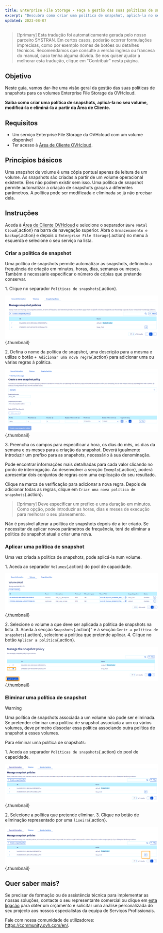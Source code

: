 ```yaml
--- 
title: Enterprise File Storage - Faça a gestão das suas políticas de snapshots
excerpt: "Descubra como criar uma política de snapshot, aplicá-la no seu volume, alterá-la e eliminá-la a partir da Área de Cliente"
updated: 2023-08-07
---
```


> [!primary]
> Esta tradução foi automaticamente gerada pelo nosso parceiro SYSTRAN. Em certos casos, poderão ocorrer formulações imprecisas, como por exemplo nomes de botões ou detalhes técnicos. Recomendamos que consulte a versão inglesa ou francesa do manual, caso tenha alguma dúvida. Se nos quiser ajudar a melhorar esta tradução, clique em "Contribuir" nesta página.
>

## Objetivo

Neste guia, vamos dar-lhe uma visão geral da gestão das suas políticas de snapshots para os volumes Enterprise File Storage da OVHcloud.

**Saiba como criar uma política de snapshots, aplicá-la no seu volume, modificá-la e eliminá-la a partir da Área de Cliente.**

## Requisitos

- Um serviço Enterprise File Storage da OVHcloud com um volume disponível
- Ter acesso à [Área de Cliente OVHcloud](https://www.ovh.com/auth/?action=gotomanager&from=https://www.ovh.pt/&ovhSubsidiary=pt).

## Princípios básicos

Uma snapshot de volume é uma cópia pontual apenas de leitura de um volume.
As snapshots são criadas a partir de um volume operacional existente. Eles não podem existir sem isso. 
Uma política de snapshot permite automatizar a criação de snapshots graças a diferentes parâmetros. A política pode ser modificada e eliminada se já não precisar dela.

## Instruções

Aceda à [Área de Cliente OVHcloud](https://www.ovh.com/auth/?action=gotomanager&from=https://www.ovh.pt/&ovhSubsidiary=pt) e selecione o separador `Bare Metal Cloud`{.action} na barra de navegação superior. Abra o `Armazenamento e backup`{.action} e depois o `Enterprise File Storage`{.action} no menu à esquerda e selecione o seu serviço na lista.

### Criar a política de snapshot

Uma política de snapshots permite automatizar as snapshots, definindo a frequência de criação em minutos, horas, dias, semanas ou meses. 
Também é necessário especificar o número de cópias que pretende conservar.

1\. Clique no separador `Políticas de snapshots`{.action}.

![SnapshotPolicy](images/Snapshot_Policy_1.png){.thumbnail}

2\. Defina o nome da política de snapshot, uma descrição para a mesma e utilize o botão `+ Adicionar uma nova regra`{.action} para adicionar uma ou várias regras à política.

![SnapshotPolicy](images/Snapshot_Policy_2.png){.thumbnail}

3\. Preencha os campos para especificar a hora, os dias do mês, os dias da semana e os meses para a criação da snapshot. Deverá igualmente introduzir um prefixo para as snapshots, necessário à sua denominação.

Pode encontrar informações mais detalhadas para cada valor clicando no ponto de interrogação. Ao desenvolver a secção `Exemplo`{.action}, poderá apresentar dois conjuntos de regras com uma explicação do seu resultado.

Clique na marca de verificação para adicionar a nova regra. Depois de adicionar todas as regras, clique em `Criar uma nova política de snapshots`{.action}.

> [!primary]
> Deve especificar um prefixo e uma duração em minutos. Como opção, pode introduzir as horas, dias e meses de execução para melhorar o seu planeamento.
>

Não é possível alterar a política de snapshots depois de a ter criado. Se necessitar de aplicar novos parâmetros de frequência, terá de eliminar a política de snapshot atual e criar uma nova.

### Aplicar uma política de snapshot 

Uma vez criada a política de snapshots, pode aplicá-la num volume.

1\. Aceda ao separador `Volumes`{.action} do pool de capacidade.

![ApplySnapshotPolicy](images/Snapshot_Policy_3.png){.thumbnail}

2\. Selecione o volume a que deve ser aplicada a política de snapshots na lista.
3\. Aceda à secção `Snapshots`{.action}" e à secção `Gerir a política de snapshots`{.action}, selecione a política que pretende aplicar. 
4\. Clique no botão `Aplicar a política`{.action}.

![ApplySnapshotPolicy](images/Snapshot_Policy_4.png){.thumbnail}

### Eliminar uma política de snapshot

> [!warning]
>
> Uma política de snapshots associada a um volume não pode ser eliminada. Se pretender eliminar uma política de snapshot associada a um ou vários volumes, deve primeiro dissociar essa política associando outra política de snapshot a esses volumes.
>

Para eliminar uma política de snapshots:

1\. Aceda ao separador `Políticas de snapshots`{.action} do pool de capacidade.

![DeleteSnapshotPolicy](images/Snapshot_Policy_5.png){.thumbnail}

2\. Selecione a política que pretende eliminar.
3\. Clique no botão de eliminação representado por uma `lixeira`{.action}.

![DeleteSnapshotPolicy](images/Snapshot_Policy_6.png){.thumbnail}

## Quer saber mais? <a name="go-further"></a>

Se precisar de formação ou de assistência técnica para implementar as nossas soluções, contacte o seu representante comercial ou clique em [esta ligação](https://www.ovhcloud.com/pt/professional-services/) para obter um orçamento e solicitar uma análise personalizada do seu projecto aos nossos especialistas da equipa de Serviços Profissionais.

Fale com nossa comunidade de utilizadores: <https://community.ovh.com/en/>.